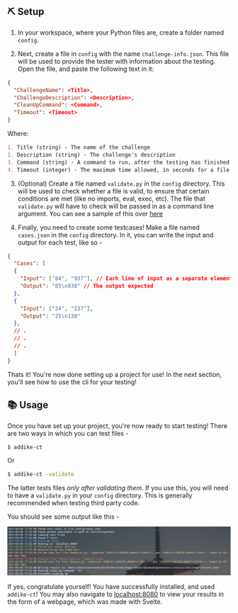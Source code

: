 ## ⛏️ Setup 

1. In your workspace, where your Python files are, create a folder named `config`.

2. Next, create a file in `config` with the name `challenge-info.json`. This file will be used to provide the tester with information about the testing. Open the file, and paste the following text in it:
```json
{
  "ChallengeName": <Title>,
  "ChallengeDescription": <Description>,
  "CleanUpCommand": <Command>,
  "Timeout": <Timeout>
}
```
Where:
```md
1. Title (string) - The name of the challenge
2. Description (string) - The challenge's description
3. Command (string) - A command to run, after the testing has finished. If you don't want to run anything after the testing, set it to something like `````cls```
4. Timeout (integer) - The maximum time allowed, in seconds for a file to finish all tests
```

3. (Optional) Create a file named `validate.py` in the `config` directory. This will be used to check whether a file is valid, to ensure that certain conditions are met (like no imports, eval, exec, etc). The file that `validate.py` will have to check will be passed in as a command line argument. You can see a sample of this over [here](./pythontests/config/validate.py)

4. Finally, you need to create some testcases! Make a file named `cases.json` in the `config` directory. In it, you can write the input and output for each test, like so -

```json
{
  "Cases": [
  {
    "Input": ["84", "937"], // Each line of input as a separate element
    "Output": "85\n938" // The output expected
  },
  {
    "Input": ["24", "137"],
    "Output": "25\n138"
  },
  // .
  // .
  // .
  ]
}
```

Thats it! You're now done setting up a project for use! In the next section, you'll see how to use the cli for your testing!

## 📚 Usage 

Once you have set up your project, you're now ready to start testing! There are two ways in which you can test files -
```sh
$ addike-ct
```
Or
```sh
$ addike-ct -validate
```
The latter tests files _only after validating them_. If you use this, you will need to have a `validate.py` in your `config` directory. This is generally recommended when testing third party code.

You should see some output like this - 
<p align="center">
  <img src="./Pictures/output.png" />
</p>

If yes, congratulate yourself! You have successfully installed, and used `addike-ct`! You may also navigate to [localhost:8080](http://localhost:8080) to view your results in the form of a webpage, which was made with Svelte.
